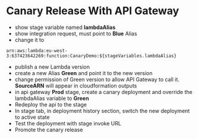# Canary Release With API Gateway

* show stage variable named **lambdaAlias**
* show integration request, must point to **Blue** Alias
* change it to 

```
arn:aws:lambda:eu-west-3:637423642269:function:CanaryDemo:${stageVariables.lambdaAlias}
```

* publish a new Lambda version
* create a new Alias **Green** and point it to the new version
* change permission of Green version to allow API Gateway to call it. **SourceARN** will appear in cloudformation outputs
* in api gateway **Prod** stage, create a canary deployment and override the lambdaAlias variable to **Green**
* Redeploy the api to the stage
* In stage tab, in deployment history section, switch the new deployment to active state
* Test the deployment with stage invoke URL
* Promote the canary release
